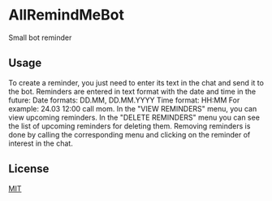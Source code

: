 # AllRemindMeBot
Small bot reminder

## Usage
To create a reminder, you just need to enter its text in the chat and send it to the bot.
Reminders are entered in text format with the date and time in the future:
Date formats: DD.MM, DD.MM.YYYY
Time format: HH:MM
For example: 24.03 12:00 call mom.
In the "VIEW REMINDERS" menu, you can view upcoming reminders.
In the "DELETE REMINDERS" menu you can see the list of upcoming reminders for deleting them.
Removing reminders is done by calling the corresponding menu and clicking on the reminder of interest in the chat.

## License
[MIT](https://choosealicense.com/licenses/mit/)
